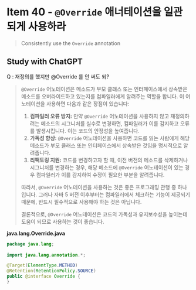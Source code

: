 # Item 40 - `@Override` 애너테이션을 일관되게 사용하라

> Consistently use the `Override` annotation

## Study with ChatGPT

Q : 재정의를 했지만 @Override 를 안 써도 되?

> `@Override` 어노테이션은 메소드가 부모 클래스 또는 인터페이스에서 상속받은 메소드를 오버라이드하고 있는지를 컴파일러에게 알려주는 역할을 합니다. 이 어노테이션을 사용하면 다음과 같은 장점이 있습니다:
> 1. **컴파일러 오류 방지:** 만약 `@Override` 어노테이션을 사용하지 않고 재정의하려는 메소드의 시그니처를 실수로 변경하면, 컴파일러가 이를 감지하고 오류를 발생시킵니다. 이는 코드의 안정성을 높여줍니다.
> 2. **가독성 향상:** `@Override` 어노테이션을 사용하면 코드를 읽는 사람에게 해당 메소드가 부모 클래스 또는 인터페이스에서 상속받은 것임을 명시적으로 알려줍니다.
> 3. **리팩토링 지원:** 코드를 변경하고자 할 때, 이전 버전의 메소드를 삭제하거나 시그니처를 변경하는 경우, 해당 메소드에 `@Override` 어노테이션이 있는 경우 컴파일러가 이를 감지하여 수정이 필요한 부분을 알려줍니다.
> 
> 따라서, `@Override` 어노테이션을 사용하는 것은 좋은 프로그래밍 관행 중 하나입니다. 그러나 자바 5 버전 이후부터는 컴파일러에서 체크하는 기능이 제공되기 때문에, 반드시 필수적으로 사용해야 하는 것은 아닙니다.
> 
> 결론적으로, `@Override` 어노테이션은 코드의 가독성과 유지보수성을 높이는데 도움이 되므로 사용하는 것이 좋습니다.

**java.lang.Override.java**

```java
package java.lang;  
  
import java.lang.annotation.*;

@Target(ElementType.METHOD)  
@Retention(RetentionPolicy.SOURCE)  
public @interface Override {  
}
```